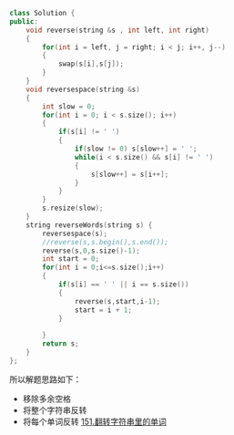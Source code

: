 ```cpp
class Solution {
public:
    void reverse(string &s , int left, int right)
    {
        for(int i = left, j = right; i < j; i++, j--)
        {
            swap(s[i],s[j]);
        }
    }
    void reversespace(string &s)
    {
        int slow = 0;
        for(int i = 0; i < s.size(); i++)
        {
            if(s[i] != ' ')
            {
                if(slow != 0) s[slow++] = ' ';
                while(i < s.size() && s[i] != ' ')
                {
                    s[slow++] = s[i++];
                }
            }
        }
        s.resize(slow);
    }
    string reverseWords(string s) {
        reversespace(s);
        //reverse(s,s.begin(),s.end());
        reverse(s,0,s.size()-1);
        int start = 0;
        for(int i = 0;i<=s.size();i++)
        {
            if(s[i] == ' ' || i == s.size())
            {
                reverse(s,start,i-1);
                start = i + 1;
            }
            
        }
        return s;
    }
};
```
所以解题思路如下：

-   移除多余空格
-   将整个字符串反转
-   将每个单词反转	
[151.翻转字符串里的单词](https://www.programmercarl.com/0151.%E7%BF%BB%E8%BD%AC%E5%AD%97%E7%AC%A6%E4%B8%B2%E9%87%8C%E7%9A%84%E5%8D%95%E8%AF%8D.html#%E5%85%B6%E4%BB%96%E8%AF%AD%E8%A8%80%E7%89%88%E6%9C%AC)  
